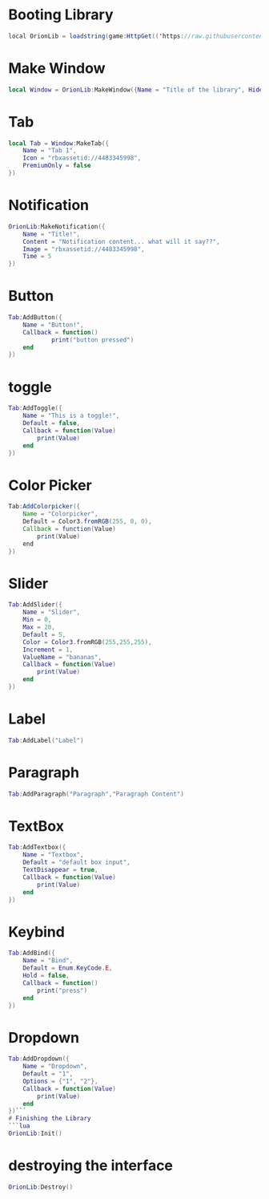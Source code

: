 # Booting Library
```java
local OrionLib = loadstring(game:HttpGet(('https://raw.githubusercontent.com/shlexware/Orion/main/source')))()
```
# Make Window
```lua
local Window = OrionLib:MakeWindow({Name = "Title of the library", HidePremium = false, SaveConfig = true, ConfigFolder = "OrionTest"})
```
# Tab
```lua
local Tab = Window:MakeTab({
	Name = "Tab 1",
	Icon = "rbxassetid://4483345998",
	PremiumOnly = false
})
```
# Notification
```lua
OrionLib:MakeNotification({
	Name = "Title!",
	Content = "Notification content... what will it say??",
	Image = "rbxassetid://4483345998",
	Time = 5
})
```
# Button
```lua
Tab:AddButton({
	Name = "Button!",
	Callback = function()
      		print("button pressed")
  	end    
})
```
# toggle
```lua
Tab:AddToggle({
	Name = "This is a toggle!",
	Default = false,
	Callback = function(Value)
		print(Value)
	end    
})
```
# Color Picker
```java
Tab:AddColorpicker({
	Name = "Colorpicker",
	Default = Color3.fromRGB(255, 0, 0),
	Callback = function(Value)
		print(Value)
	end	  
})
```
# Slider
```lua
Tab:AddSlider({
	Name = "Slider",
	Min = 0,
	Max = 20,
	Default = 5,
	Color = Color3.fromRGB(255,255,255),
	Increment = 1,
	ValueName = "bananas",
	Callback = function(Value)
		print(Value)
	end    
})
```
 # Label
 ```lua
 Tab:AddLabel("Label")
```
 # Paragraph
 ```lua
Tab:AddParagraph("Paragraph","Paragraph Content")
```
# TextBox
```lua
Tab:AddTextbox({
	Name = "Textbox",
	Default = "default box input",
	TextDisappear = true,
	Callback = function(Value)
		print(Value)
	end	  
})
```
# Keybind
```lua
Tab:AddBind({
	Name = "Bind",
	Default = Enum.KeyCode.E,
	Hold = false,
	Callback = function()
		print("press")
	end    
})
```
# Dropdown
```lua
Tab:AddDropdown({
	Name = "Dropdown",
	Default = "1",
	Options = {"1", "2"},
	Callback = function(Value)
		print(Value)
	end    
})```
# Finishing the Library
```lua
OrionLib:Init()
```
# destroying the interface 
```lua
OrionLib:Destroy()
```
